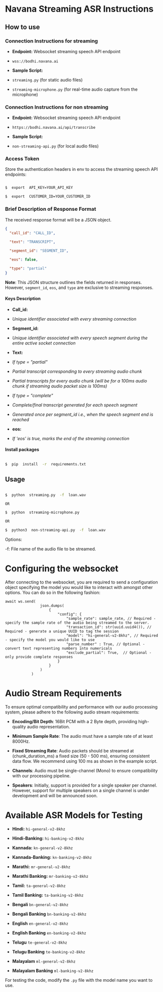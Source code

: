 # Navana Streaming ASR Instructions

## How to use

### Connection Instructions for streaming

- **Endpoint:** Websocket streaming speech API endpoint

- `wss://bodhi.navana.ai`

- **Sample Script:**

- `streaming.py` (for static audio files)

- `streaming-microphone.py` (for real-time audio capture from the microphone)

### Connection Instructions for non streaming

- **Endpoint:** Websocket streaming speech API endpoint

- `https://bodhi.navana.ai/api/transcribe`

- **Sample Script:**

- `non-streaming-api.py` (for local audio files)

### Access Token

Store the authentication headers in env to access the streaming speech API endpoints:

```bash

$  export  API_KEY=YOUR_API_KEY

$  export  CUSTOMER_ID=YOUR_CUSTOMER_ID

```

### Brief Description of Response Format

The received response format will be a JSON object.

```json
{
  "call_id": "CALL_ID",

  "text": "TRANSCRIPT",

  "segment_id": "SEGMENT_ID",

  "eos": false,

  "type": "partial"
}
```

**Note**: This JSON structure outlines the fields returned in responses. However, `segment_id`, `eos`, and `type` are exclusive to streaming responses.

#### Keys Description

- **Call_id:**

- _Unique identifier associated with every streaming connection_

- **Segment_id:**

- _Unique identifier associated with every speech segment during the entire active socket connection_

- **Text:**

- _If type = "partial"_

- _Partial transcript corresponding to every streaming audio chunk_

- _Partial transcripts for every audio chunk (will be for a 100ms audio chunk if streaming audio packet size is 100ms)_

- _If type = "complete"_

- _Complete/final transcript generated for each speech segment_

- _Generated once per segment_id i.e., when the speech segment end is reached_

- **eos:**

- _If 'eos' is true, marks the end of the streaming connection_

#### Install packages

```bash

$  pip  install  -r  requirements.txt

```

## Usage

```bash

$  python  streaming.py  -f  loan.wav

OR

$  python  streaming-microphone.py

OR

$  python3  non-streaming-api.py  -f  loan.wav

```

Options:

-f: File name of the audio file to be streamed.


# Configuring the websocket

After connecting to the websocket, you are required to send a configuration object specifying the model you would like to interact with amongst other options. You can do so in the following fashion: 

```
await ws.send(
                json.dumps(
                    {
                        "config": {
                            "sample_rate": sample_rate, // Required - specify the sample rate of the audio being streamed to the server. 
                            "transaction_id": str(uuid.uuid4()), // Required - generate a unique UUID to tag the session
                            "model": "hi-general-v2-8khz", // Required - specify the model you would like to use 
                            "parse_number" : True, // Optional - convert text representing numbers into numericals
                            "exclude_partial": True,  // Optional - only provide complete responses
                        }
                    }
                )
            )
```

# Audio Stream Requirements

To ensure optimal compatibility and performance with our audio processing system, please adhere to the following audio stream requirements:

- **Encoding/Bit Depth**: 16Bit PCM with a 2 Byte depth, providing high-quality audio representation.

- **Minimum Sample Rate**: The audio must have a sample rate of at least 8000Hz.

- **Fixed Streaming Rate**: Audio packets should be streamed at (chunk_duration_ms) a fixed size (50 - 500 ms), ensuring consistent data flow. We recommend using 100 ms as shown in the example script.

- **Channels**: Audio must be single-channel (Mono) to ensure compatibility with our processing pipeline.

- **Speakers**: Initially, support is provided for a single speaker per channel. However, support for multiple speakers on a single channel is under development and will be announced soon.

# Available ASR Models for Testing

- **Hindi:** `hi-general-v2-8khz`

- **Hindi-Banking:** `hi-banking-v2-8khz`

- **Kannada:** `kn-general-v2-8khz`

- **Kannada-Banking:** `kn-banking-v2-8khz`

- **Marathi:** `mr-general-v2-8khz`

- **Marathi Banking:** `mr-banking-v2-8khz`

- **Tamil:** `ta-general-v2-8khz`

- **Tamil Banking:** `ta-banking-v2-8khz`

- **Bengali** `bn-general-v2-8khz`

- **Bengali Banking** `bn-banking-v2-8khz`

- **English** `en-general-v2-8khz`

- **English Banking** `en-banking-v2-8khz`

- **Telugu** `te-general-v2-8khz`

- **Telugu Banking** `te-banking-v2-8khz`

- **Malayalam** `ml-general-v2-8khz`

- **Malayalam Banking** `ml-banking-v2-8khz`

For testing the code, modify the `.py` file with the model name you want to use.
